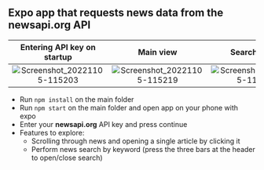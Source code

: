 ## Expo app that requests news data from the newsapi.org API

Entering API key on startup | Main view | Search option | Single article opened
:-------------------------:|:-------------------------:|:-------------------------:|:-------------------------:
![Screenshot_20221105-115203](https://user-images.githubusercontent.com/91624045/200115103-f916bebb-5f88-41cd-931a-65955aa61990.jpg) | ![Screenshot_20221105-115219](https://user-images.githubusercontent.com/91624045/200115117-d43ec9b2-8a39-4c0f-9559-b6d118e49a8f.jpg) | ![Screenshot_20221105-115242](https://user-images.githubusercontent.com/91624045/200115119-54d3d888-d7fd-4828-85b3-c388e03b8e27.jpg) | ![Screenshot_20221105-122737](https://user-images.githubusercontent.com/91624045/200115360-af03c789-d61e-460f-8ca3-1ce1817e131d.jpg)

- Run `npm install` on the main folder
- Run `npm start` on the main folder and open app on your phone with expo
- Enter your **newsapi.org** API key and press continue
- Features to explore:
  - Scrolling through news and opening a single article by clicking it
  - Perform news search by keyword (press the three bars at the header to open/close search)
